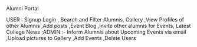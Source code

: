Alumni Portal

USER : Signup Login ,
Search and Filter Alumnis, Gallery ,View Profiles of other Alumnis ,Add posts ,Event Blog ,Invite other alumnis for Events, Latest College News ;ADMIN :- Inform Alumnis about Upcoming Events via email ,Upload pictures to Gallery ,Add Events ,Delete Users
